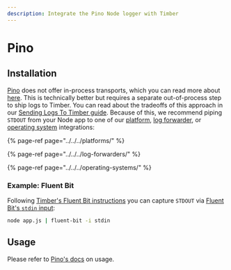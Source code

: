 ```yaml
---
description: Integrate the Pino Node logger with Timber
---
```


# Pino

## Installation

[Pino](https://github.com/pinojs/pino) does not offer in-process transports, which you can read more about [here](https://github.com/pinojs/pino/blob/master/docs/transports.md#in-process-transports). This is technically better but requires a separate out-of-process step to ship logs to Timber. You can read about the tradeoffs of this approach in our [Sending Logs To Timber guide](../../../../guides/sending-logs-to-timber.md). Because of this, we recommend piping `STDOUT` from your Node app to one of our [platform](../../../platforms/), [log forwarder](../../../log-forwarders/), or [operating system](../../../operating-systems/) integrations:

{% page-ref page="../../../platforms/" %}

{% page-ref page="../../../log-forwarders/" %}

{% page-ref page="../../../operating-systems/" %}

### Example: Fluent Bit

Following [Timber's Fluent Bit instructions](../../../log-forwarders/fluent-bit.md) you can capture `STDOUT` via [Fluent Bit's `stdin` input](https://docs.fluentbit.io/manual/input/stdin):

```bash
node app.js | fluent-bit -i stdin
```

## Usage

Please refer to [Pino's docs](https://github.com/pinojs/pino) on usage.

